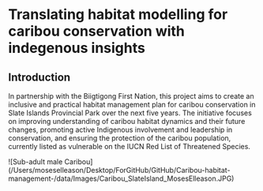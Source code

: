 # Translating habitat modelling for caribou conservation with indegenous insights


## Introduction

In partnership with the Biigtigong First Nation, this project aims to create an inclusive and practical habitat management plan for caribou conservation in Slate Islands Provincial Park over the next five years. The initiative focuses on improving understanding of caribou habitat dynamics and their future changes, promoting active Indigenous involvement and leadership in conservation, and ensuring the protection of the caribou population, currently listed as vulnerable on the IUCN Red List of Threatened Species.


![Sub-adult male Caribou] (/Users/moseselleason/Desktop/ForGitHub/GitHub/Caribou-habitat-management-/data/Images/Caribou_SlateIsland_MosesElleason.JPG)
